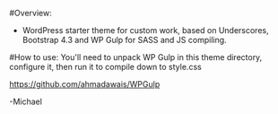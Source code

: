 #Overview:
* WordPress starter theme for custom work, based on Underscores, Bootstrap 4.3 and WP Gulp for SASS and JS compiling.

#How to use:
You'll need to unpack WP Gulp in this theme directory, configure it, then run it to compile down to style.css

https://github.com/ahmadawais/WPGulp

-Michael

